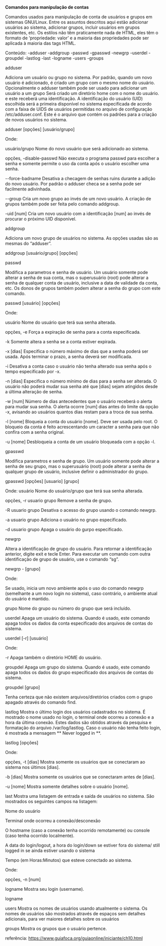 **Comandos para manipulação de contas**

Comandos usados para manipulação de conta de usuários e grupos em sistemas GNU/Linux. Entre os assuntos descritos aqui estão adicionar usuários ao sistema, adicionar grupos, incluir usuários em grupos existentes, etc.
Os estilos não têm praticamente nada de HTML, eles têm o formato de ‘propriedade: valor’ e a maioria das propriedades pode ser aplicada à maioria das tags HTML.

Conteúdo:
-adduser
-addgroup
-passwd
-gpasswd
-newgrp
-userdel
-groupdel
-lastlog
-last
-logname
-users
-groups


adduser

Adiciona um usuário ou grupo no sistema. Por padrão, quando um novo usuário é adicionado, é criado um grupo com o mesmo nome do usuário. Opcionalmente o adduser também pode ser usado para adicionar um usuário a um grupo
Será criado um diretório home com o nome do usuário.  e este receberá uma identificação. A identificação do usuário (UID) escolhida será a primeira disponível no sistema especificada de acordo com a faixa de UIDS de usuários permitidas no arquivo de configuração /etc/adduser.conf. Este é o arquivo que contém os padrões para a criação de novos usuários no sistema.

adduser [opções] [usuário/grupo]

Onde:

usuário/grupo
Nome do novo usuário que será adicionado ao sistema.

opções, -disable-passwd
Não executa o programa passwd para escolher a senha e somente permite o uso da conta após o usuário escolher uma senha.

--force-badname
Desativa a checagem de senhas ruins durante a adição do novo usuário. Por padrão o adduser checa se a senha pode ser facilmente adivinhada.

--group
Cria um novo grupo ao invés de um novo usuário. A criação de grupos também pode ser feita pelo comando addgroup.

-uid [num]
Cria um novo usuário com a identificação [num] ao invés de procurar o próximo UID disponível.

addgroup

Adiciona um novo grupo de usuários no sistema. As opções usadas são as mesmas do “adduser”.

addgroup [usuário/grupo] [opções]


passwd

Modifica a parametros e senha de usuário. Um usuário somente pode alterar a senha de sua conta, mas o superusuário (root) pode alterar a senha de qualquer conta de usuário, inclusive a data de validade da conta, etc. Os donos de grupos também podem alterar a senha do grupo com este comando.

passwd [usuário] [opções]

Onde:

usuário
Nome do usuário que terá sua senha alterada.

opções, -e
Força a expiração de senha para a conta especificada.

-k
Somente altera a senha se a conta estiver expirada.

-x [dias]
Especifica o número máximo de dias que a senha poderá ser usada. Após terminar o prazo, a senha deverá ser modificada.

-i
Desativa a conta caso o usuário não tenha alterado sua senha após o tempo especificado por -x.

-n [dias]
Especifica o número mínimo de dias para a senha ser alterada. O usuário não poderá mudar sua senha até que [dias] sejam atingidos desde a última alteração de senha.

-w [num]
Número de dias antecedentes que o usuário receberá o alerta para mudar sua senha. O alerta ocorre [num] dias antes do limite da opção -x, avisando ao usuários quantos dias restam para a troca de sua senha.

-l [nome]
Bloqueia a conta do usuário [nome]. Deve ser usada pelo root. O bloqueio da conta é feito acrescentando um caracter a senha para que não confira com a senha original.

-u [nome]
Desbloqueia a conta de um usuário bloqueada com a opção -l.


gpasswd

Modifica parametros e senha de grupo. Um usuário somente pode alterar a senha de seu grupo, mas o superusuário (root) pode alterar a senha de qualquer grupo de usuário, inclusive definir o administrador do grupo.

gpasswd [opções] [usuario] [grupo]

Onde:
usuário
Nome do usuário/grupo que terá sua senha alterada.

opções, -r usuario grupo
Remove a senha de grupo.

-R usuario grupo
Desativa o acesso do grupo usando o comando newgrp.

-a usuario grupo
Adiciona o usuário no grupo especificado.

-d usuario grupo
Apaga o usuário do gurpo especificado.

newgrp

Altera a identificação de grupo do usuário. Para retornar a identificação anterior, digite exit e tecle Enter. Para executar um comando com outra identificação de grupo de usuário, use o comando “sg”.

newgrp - [grupo]

Onde:

Se usado, inicia um novo ambiente após o uso do comando newgrp (semelhante a um novo login no sistema), caso contrário, o ambiente atual do usuário é mantido.

grupo
Nome do grupo ou número do grupo que será incluído.


userdel
Apaga um usuário do sistema. Quando é usado, este comando apaga todos os dados da conta especificado dos arquivos de contas do sistema.

userdel [-r] [usuário]

Onde:

-r
Apaga também o diretório HOME do usuário.


groupdel
Apaga um grupo do sistema. Quando é usado, este comando apaga todos os dados do grupo especificado dos arquivos de contas do sistema.

groupdel [grupo]

Tenha certeza que não existem arquivos/diretórios criados com o grupo apagado através do comando find.


lastlog
Mostra o último login dos usuários cadastrados no sistema. É mostrado o nome usado no login, o terminal onde ocorreu a conexão e a hora da última conexão. Estes dados são obtidos através da pesquisa e formatação do arquivo /var/log/lastlog. Caso o usuário não tenha feito login, é mostrada a mensagem ** Never logged in **.

lastlog [opções]

Onde:

opções, -t [dias]
Mostra somente os usuários que se conectaram ao sistema nos últimos [dias].

-b [dias]
Mostra somente os usuários que se conectaram antes de [dias].

-u [nome]
Mostra somente detalhes sobre o usuário [nome].

last
Mostra uma listagem de entrada e saída de usuários no sistema. São mostrados os seguintes campos na listagem:

Nome do usuário

Terminal onde ocorreu a conexão/desconexão

O hostname (caso a conexão tenha ocorrido remotamente) ou console (caso tenha ocorrido localmente).

A data do login/logout, a hora do login/down se estiver fora do sistema/ still logged in se ainda estiver usando o sistema

Tempo (em Horas:Minutos) que esteve conectado ao sistema.

Onde:

opções, -n [num]


logname
Mostra seu login (username).

logname


users
Mostra os nomes de usuários usando atualmente o sistema. Os nomes de usuários são mostrados através de espaços sem detalhes adicionais, para ver maiores detalhes sobre os usuários


groups
Mostra os grupos que o usuário pertence.


referência: https://www.guiafoca.org/guiaonline/iniciante/ch10.html
